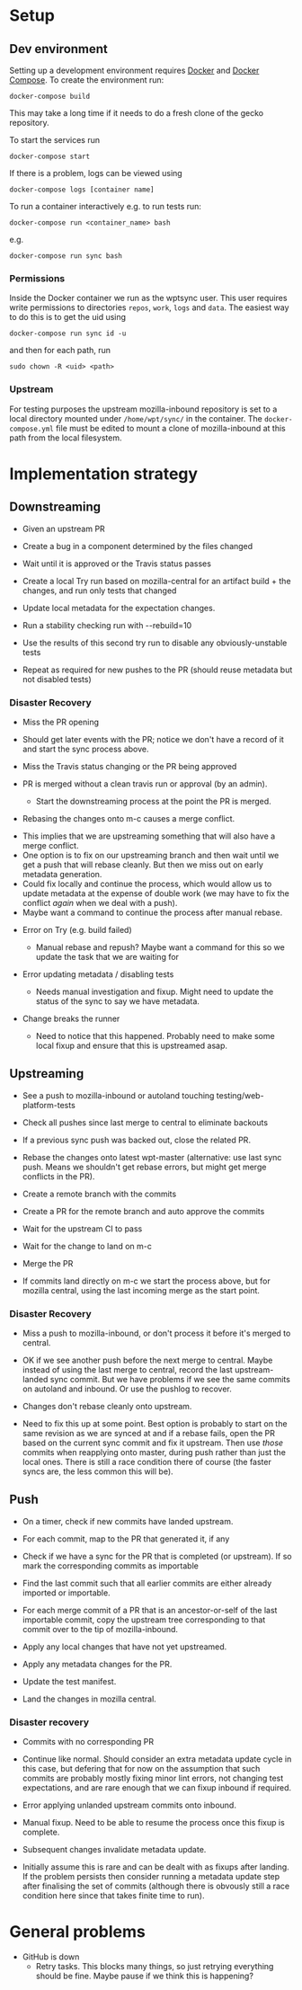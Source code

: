 # Setup

## Dev environment

Setting up a development environment
requires [Docker](https://www.docker.com/)
and [Docker Compose](https://docs.docker.com/compose/install/). To
create the environment run:

```
docker-compose build
```

This may take a long time if it needs to do a fresh clone of the gecko
repository.

To start the services run

```
docker-compose start
```

If there is a problem, logs can be viewed using

```
docker-compose logs [container name]
```

To run a container interactively e.g. to run tests run:

```
docker-compose run <container_name> bash
```

e.g.

```
docker-compose run sync bash
```

### Permissions

Inside the Docker container we run as the wptsync user. This user
requires write permissions to directories `repos`, `work`, `logs` and
`data`. The easiest way to do this is to get the uid
using

```
docker-compose run sync id -u
```

and then for each path, run

```
sudo chown -R <uid> <path>
```

### Upstream

For testing purposes the upstream mozilla-inbound repository is set to
a local directory mounted under `/home/wpt/sync/` in the
container. The `docker-compose.yml` file must be edited to mount a
clone of mozilla-inbound at this path from the local filesystem.


# Implementation strategy

## Downstreaming

* Given an upstream PR

* Create a bug in a component determined by the files changed

* Wait until it is approved or the Travis status passes

* Create a local Try run based on mozilla-central for an artifact
  build + the changes, and run only tests that changed

* Update local metadata for the expectation changes.

* Run a stability checking run with --rebuild=10

* Use the results of this second try run to disable any obviously-unstable tests

* Repeat as required for new pushes to the PR (should reuse metadata
  but not disabled tests)

### Disaster Recovery

* Miss the PR opening
 - Should get later events with the PR; notice we don't have a record
   of it and start the sync process above.

* Miss the Travis status changing or the PR being approved
* PR is merged without a clean travis run or approval (by an
  admin).
  - Start the downstreaming process at the point the PR is merged.

* Rebasing the changes onto m-c causes a merge conflict.
 - This implies that we are upstreaming something that will also have
   a merge conflict.
 - One option is to fix on our upstreaming branch and then wait until
   we get a push that will rebase cleanly. But then we miss out on
   early metadata generation.
 - Could fix locally and continue the process, which would allow us
   to update metadata at the expense of double work (we may have to
   fix the conflict *again* when we deal with a push).
 - Maybe want a command to continue the process after manual rebase.

* Error on Try (e.g. build failed)
  - Manual rebase and repush? Maybe want a command for this so we
    update the task that we are waiting for

* Error updating metadata / disabling tests
  - Needs manual investigation and fixup. Might need to update the
    status of the sync to say we have metadata.

* Change breaks the runner
  - Need to notice that this happened. Probably need to make some
    local fixup and ensure that this is  upstreamed asap.

## Upstreaming

* See a push to mozilla-inbound or autoland touching
  testing/web-platform-tests

* Check all pushes since last merge to central to eliminate backouts

* If a previous sync push was backed out, close the related PR.

* Rebase the changes onto latest wpt-master (alternative: use last
  sync push. Means we shouldn't get rebase errors, but might get merge
  conflicts in the PR).

* Create a remote branch with the commits

* Create a PR for the remote branch and auto approve the commits

* Wait for the upstream CI to pass

* Wait for the change to land on m-c

* Merge the PR

* If commits land directly on m-c we start the
  process above, but for mozilla central, using the last incoming
  merge as the start point.

### Disaster Recovery

* Miss a push to mozilla-inbound, or don't process it before it's
  merged to central.
 - OK if we see another push before the next merge to central. Maybe
   instead of using the last merge to central, record the last
   upstream-landed sync commit. But we have problems if we see the
   same commits on autoland and inbound. Or use the pushlog to
   recover.

* Changes don't rebase cleanly onto upstream.
 - Need to fix this up at some point. Best option is probably to
   start on the same revision as we are synced at and if a rebase
   fails, open the PR based on the current sync commit and fix it
   upstream. Then use *those* commits when reapplying onto master,
   during push rather than just the local ones. There is still a race
   condition there of course (the faster syncs are, the less common
   this will be).




## Push

* On a timer, check if new commits have landed upstream.

* For each commit, map to the PR that generated it, if any

* Check if we have a sync for the PR that is completed (or
  upstream). If so mark the corresponding commits as importable

* Find the last commit such that all earlier commits are either
  already imported or importable.

* For each merge commit of a PR that is an ancestor-or-self of the
  last importable commit, copy the upstream tree corresponding to that
  commit over to the tip of mozilla-inbound.

* Apply any local changes that have not yet upstreamed.

* Apply any metadata changes for the PR.

* Update the test manifest.

* Land the changes in mozilla central.

### Disaster recovery

* Commits with no corresponding PR
 - Continue like normal. Should consider an extra metadata update
   cycle in this case, but defering that for now on the assumption
   that such commits are probably mostly fixing minor lint errors, not
   changing test expectations, and are rare enough that we can fixup
   inbound if required.

* Error applying unlanded upstream commits onto inbound.
 - Manual fixup. Need to be able to resume the process once this fixup
   is complete.

* Subsequent changes invalidate metadata update.

 - Initially assume this is rare and can be dealt with as fixups after
   landing. If the problem persists then consider running a metadata
   update step after finalising the set of commits (although there is
   obvously still a race condition here since that takes finite time
   to run).

# General problems

* GitHub is down
  - Retry tasks. This blocks many things, so just retrying everything
    should be fine. Maybe pause if we think this is happening?
